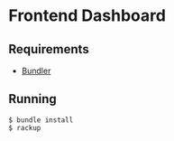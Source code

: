 Frontend Dashboard
==================

Requirements
------------

 * [Bundler](http://gembundler.com/)

Running
---------

    $ bundle install
    $ rackup